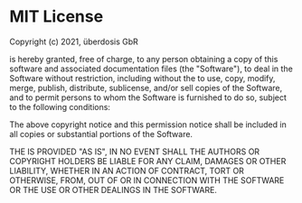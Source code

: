 # MIT License

Copyright (c) 2021, überdosis GbR

 is hereby granted, free of charge, to any person obtaining a copy of this software and associated documentation files (the "Software"), to deal in the Software without restriction, including without  the  to use, copy, modify, merge, publish, distribute, sublicense, and/or sell copies of the Software, and to permit persons to whom the Software is furnished to do so, subject to the following conditions:

The above copyright notice and this permission notice shall be included in all copies or substantial portions of the Software.

THE  IS PROVIDED "AS IS",  IN NO EVENT SHALL THE AUTHORS OR COPYRIGHT HOLDERS BE LIABLE FOR ANY CLAIM, DAMAGES OR OTHER LIABILITY, WHETHER IN AN ACTION OF CONTRACT, TORT OR OTHERWISE, FROM, OUT OF OR IN CONNECTION WITH THE SOFTWARE OR THE USE OR OTHER DEALINGS IN THE SOFTWARE.